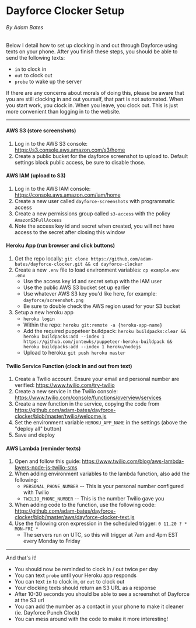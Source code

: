 # Dayforce Clocker Setup
###### By Adam Bates

Below I detail how to set up clocking in and out through Dayforce using texts on your phone. After you finish these steps, you should be able to send the following texts:
- `in` to clock in
- `out` to clock out
- `probe` to wake up the server

If there are any concerns about morals of doing this, please be aware that you are still clocking in and out yourself, that part is not automated. When you start work, you clock in. When you leave, you clock out. This is just more convenient than logging in to the website.

---

#### AWS S3 (store screenshots)
1. Log in to the AWS S3 console: https://s3.console.aws.amazon.com/s3/home
2. Create a public bucket for the dayforce screenshot to upload to. Default settings block public access, be sure to disable those.


#### AWS IAM (upload to S3)
1. Log in to the AWS IAM console: https://console.aws.amazon.com/iam/home
2. Create a new user called `dayforce-screenshots` with programmatic access
3. Create a new permissions group called `s3-access` with the policy `AmazonS3FullAccess`
4. Note the access key id and secret when created, you will not have access to the secret after closing this window


#### Heroku App (run browser and click buttons)
1. Get the repo locally: `git clone https://github.com/adam-bates/dayforce-clocker.git && cd dayforce-clocker`
2. Create a new `.env` file to load environment variables: `cp example.env .env`
    - Use the access key id and secret setup with the IAM user
    - Use the public AWS S3 bucket set up earlier
    - Use whatever AWS S3 key you'd like here, for example: `dayforce/screenshot.png`
    - Be sure to double check the AWS region used for your S3 bucket
3. Setup a new heroku app
    - `heroku login`
    - Within the repo: `heroku git:remote -a {heroku-app-name}`
    - Add the required puppeteer buildpack: `heroku buildpacks:clear && heroku buildpacks:add --index 1 https://github.com/jontewks/puppeteer-heroku-buildpack && heroku buildpacks:add --index 1 heroku/nodejs`
    - Upload to heroku: `git push heroku master`


#### Twilio Service Function (clock in and out from text)
1. Create a Twilio account. Ensure your email and personal number are verified: https://www.twilio.com/try-twilio
2. Create a new service in the Twilio console: https://www.twilio.com/console/functions/overview/services
3. Create a new function in the service, copying the code from https://github.com/adam-bates/dayforce-clocker/blob/master/twilio/welcome.js
4. Set the environment variable `HEROKU_APP_NAME` in the settings (above the "deploy all" button)
5. Save and deploy


#### AWS Lambda (reminder texts)
1. Open and follow this guide: https://www.twilio.com/blog/aws-lambda-layers-node-js-twilio-sms
2. When adding environment variables to the lambda function, also add the following:
    - `PERSONAL_PHONE_NUMBER` -- This is your personal number configured with Twilio
    - `TWILIO_PHONE_NUMBER` -- This is the number Twilio gave you
3. When adding code to the function, use the following code: https://github.com/adam-bates/dayforce-clocker/blob/master/aws/dayforce-clocker-text.js
4. Use the following cron expression in the scheduled trigger: `0 11,20 ? * MON-FRI *`
    - The servers run on UTC, so this will trigger at 7am and 4pm EST every Monday to Friday

---

And that's it!
- You should now be reminded to clock in / out twice per day
- You can text `probe` until your Heroku app responds
- You can text `in` to clock in, or `out` to clock out
- Your clocking texts should return an S3 URL as a response
- After 10-30 seconds you should be able to see a screenshot of Dayforce at the S3 url
- You can add the number as a contact in your phone to make it cleaner (ie. Dayforce Punch Clock)
- You can mess around with the code to make it more interesting!